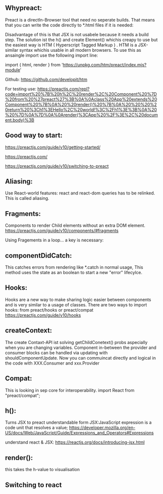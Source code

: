 ##  Whypreact:
Preact is a directIn-Browser  tool that need no seperate builds.
That means that you can write the code directly  to *.html files if it is needed:
<script type="module">
  import { h, Component, render } from 'https://unpkg.com/preact?module';

  // Create your app
  const app = h('h1', null, 'Hello World!');

  render(app, document.body);
</script>

Disadvantage of this is that JSX is not usabele because it needs a build step.
The solution ist the h() and create Element() whichis creapy to use but the easiest way is HTM ( Hyperscript Tagged Markup ) .
HTM is a JSX-similar syntax whichis usable in all modern browsers.
To use this  as ansaingle import use the following import line:

import { html, render } from 'https://unpkg.com/htm/preact/index.mjs?module'

Github:
https://github.com/developit/htm

<script type="module">
  import { h, Component, render } from 'https://unpkg.com/preact?module';
  import htm from 'https://unpkg.com/htm?module';

  // Initialize htm with Preact
  const html = htm.bind(h);

  function App (props) {
    return html`<h1>Hello ${props.name}!</h1>`;
  }

  render(html`<${App} name="World" />`, document.body);
</script>

For testing use:
https://preactjs.com/repl?code=import%20%7B%20h%2C%20render%2C%20Component%20%7D%20from%20%27preact%27%3B%0A%0Aclass%20App%20extends%20Component%20%7B%0A%20%20render()%20%7B%0A%20%20%20%20return%20%3Ch1%3EHello%2C%20world!%3C%2Fh1%3E%3B%0A%20%20%7D%0A%7D%0A%0Arender(%3CApp%20%2F%3E%2C%20document.body)%3B

## Good way to start:
https://preactjs.com/guide/v10/getting-started/



https://preactjs.com/

https://preactjs.com/guide/v10/switching-to-preact


## Aliasing:
Use React-world features:
 react and react-dom queries has to be relinked. This is called aliasing.
 

## Fragments:
Components to render Child elements without an extra DOM element.
https://preactjs.com/guide/v10/components/#fragments

Using Fragements in a loop... a key is necessary:
<Fragment key={item.id}></Fragment>

## componentDidCatch:
This catches errors from rendering like *.catch in normal usage, This  method uses the state as an boolean to start a new "error" lifecylce.

## Hooks:
Hooks are a new way to make sharing logic easier between components and is very similar to a usage of classes.
There are two ways to import hooks: from preact/hooks or preact/compat
https://preactjs.com/guide/v10/hooks

## createContext:
The create Contaxt-API ist solving getChildConetext() probs aspecially when you are changing variables.
Component in-between the provider and consumer blocks can be handled via updating with shouldComponentUpdate.
Now you can commuincat directly and logical in the code with XXX.Consumer and xxx.Provider

## Compat:
This is looking in sep core for interoperability.
import React from "preact/compat";

## h():
Turns JSX to preact understandable form
JSX:JavaScript expression is a  code unit that resolves  a value;
https://developer.mozilla.org/en-US/docs/Web/JavaScript/Guide/Expressions_and_Operators#Expressions

understand react & JSX:
https://reactjs.org/docs/introducing-jsx.html

## render():
this takes the h-value to visualisation

## Switching to react
